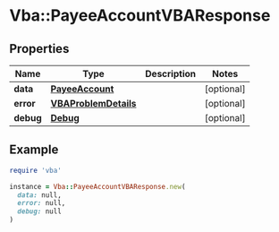 # Vba::PayeeAccountVBAResponse

## Properties

| Name | Type | Description | Notes |
| ---- | ---- | ----------- | ----- |
| **data** | [**PayeeAccount**](PayeeAccount.md) |  | [optional] |
| **error** | [**VBAProblemDetails**](VBAProblemDetails.md) |  | [optional] |
| **debug** | [**Debug**](Debug.md) |  | [optional] |

## Example

```ruby
require 'vba'

instance = Vba::PayeeAccountVBAResponse.new(
  data: null,
  error: null,
  debug: null
)
```

